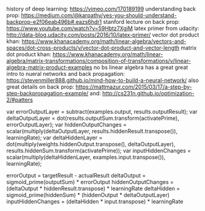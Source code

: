 history of deep learning: https://vimeo.com/170189199
understanding back prop: https://medium.com/@karpathy/yes-you-should-understand-backprop-e2f06eab496b#.eazs6hdr1
stanford lecture on back prop: https://www.youtube.com/watch?v=59Hbtz7XgjM
latex primer from udacity: http://data-blog.udacity.com/posts/2016/10/latex-primer/
vector dot product khan: https://www.khanacademy.org/math/linear-algebra/vectors-and-spaces/dot-cross-products/v/vector-dot-product-and-vector-length
matrix dot product khan: https://www.khanacademy.org/math/linear-algebra/matrix-transformations/composition-of-transformations/v/linear-algebra-matrix-product-examples
no bs linear algebra has a great
great intro to nueral networks and back propagation: https://stevenmiller888.github.io/mind-how-to-build-a-neural-network/
also great details on back prop: https://mattmazur.com/2015/03/17/a-step-by-step-backpropagation-example/
and: http://cs231n.github.io/optimization-2/#patters


var errorOutputLayer = subtract(examples.output, results.outputResult);
var deltaOutputLayer = dot(results.outputSum.transform(activatePrime), errorOutputLayer);
var hiddenOutputChanges = scalar(multiply(deltaOutputLayer, results.hiddenResult.transpose()), learningRate);
var deltaHiddenLayer = dot(multiply(weights.hiddenOutput.transpose(), deltaOutputLayer), results.hiddenSum.transform(activatePrime));
var inputHiddenChanges = scalar(multiply(deltaHiddenLayer, examples.input.transpose()), learningRate);

errorOutput = targetResult - actualResult
deltaOutput = sigmoid_prime(outputSum) * errorOutput
hiddenOutputChanges = (deltaOutput * hiddenResult.transpose) * learningRate
deltaHidden = sigmoid_prime(hiddenSum) * (hiddenOutput * deltaOutputLayer)
inputHiddenChanges = (deltaHidden * input.transpose) * learningRate

